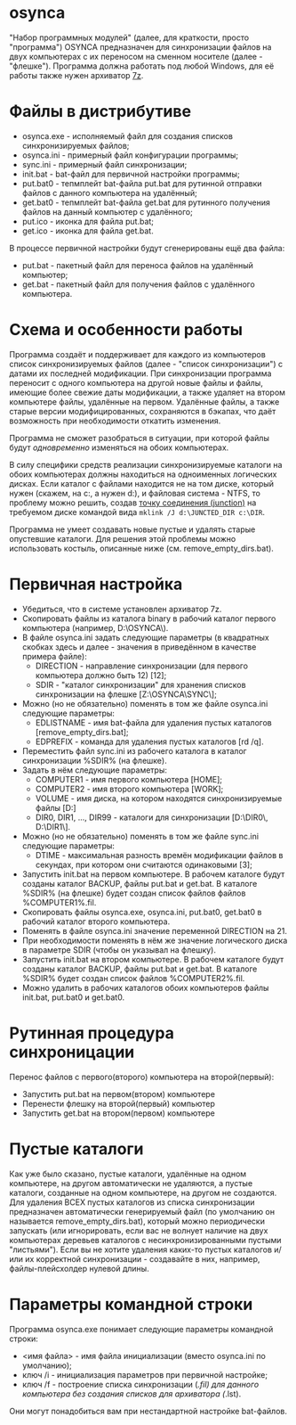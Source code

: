 # osynca

"Набор программных модулей" (далее, для краткости, просто "программа") OSYNCA предназначен для синхронизации файлов на двух компьютерах с их переносом на сменном носителе (далее - "флешке"). Программа должна работать под любой Windows, для её работы также нужен архиватор [7z](http://www.7-zip.org/).

# Файлы в дистрибутиве

* osynca.exe - исполняемый файл для создания списков синхронизируемых файлов;
* osynca.ini - примерный файл конфигурации программы;
* sync.ini - примерный файл синхронизации;
* init.bat - bat-файл для первичной настройки программы;
* put.bat0 - тепмплейт bat-файла put.bat для рутинной отправки файлов с данного компьютера на удалённый;
* get.bat0 - тепмплейт bat-файла get.bat для рутинного получения файлов на данный компьютер с удалённого;
* put.ico - иконка для файла put.bat;
* get.ico - иконка для файла get.bat.

В процессе первичной настройки будут сгенерированы ещё два файла:

* put.bat - пакетный файл для переноса файлов на удалённый компьютер;
* get.bat - пакетный файл для получения файлов с удалённого компьютера.

# Схема и особенности работы

Программа создаёт и поддерживает для каждого из компьютеров список синхронизируемых файлов (далее - "список синхронизации") с датами их последней модификации. При синхронизации программа переносит с одного компьютера на другой новые файлы и файлы, имеющие более свежие даты модификации, а также удаляет на втором компьютере файлы, удалённые на первом. Удалённые файлы, а также старые версии модифицированных, сохраняются в бэкапах, что даёт возможность при необходимости откатить изменения.

Программа не сможет разобраться в ситуации, при которой файлы будут *одновременно* изменяться на обоих компьютерах.

В силу специфики средств реализации синхронизируемые каталоги на обоих компьютерах должны находиться  на одноименных логических дисках. Если каталог с файлами находится не на том диске, который нужен (скажем, на c:, а нужен d:), и файловая система - NTFS, то проблему можно решить, создав [точку соединения (junction)](https://ru.wikipedia.org/wiki/%D0%A2%D0%BE%D1%87%D0%BA%D0%B0_%D1%81%D0%BE%D0%B5%D0%B4%D0%B8%D0%BD%D0%B5%D0%BD%D0%B8%D1%8F_NTFS) на требуемом диске командой вида `mklink /J d:\JUNCTED_DIR c:\DIR`.

Программа не умеет создавать новые пустые и удалять старые опустевшие каталоги. Для решения этой проблемы можно использовать костыль, описанные ниже (см. remove_empty_dirs.bat).

# Первичная настройка

- Убедиться, что в системе установлен архиватор 7z.
- Скопировать файлы из каталога binary в рабочий каталог первого компьютера (например, D:\OSYNCA\\).
- В файле osynca.ini задать следующие параметры (в квадратных скобках здесь и далее - значения в приведённом в качестве примера файле):
  - DIRECTION - направление синхронизации (для первого компьютера должно быть 12) [12];
  - SDIR - "каталог синхронизации" для хранения списков синхронизации на флешке [Z:\OSYNCA\\SYNC\\];
- Можно (но не обязательно) поменять в том же файле osynca.ini следующие параметры:
  - EDLISTNAME - имя bat-файла для удаления пустых каталогов [remove_empty_dirs.bat];
  - EDPREFIX - команда для удаления пустых каталогов [rd /q].
- Переместить файл sync.ini из рабочего каталога в каталог синхронизации %SDIR% (на флешке).
- Задать в нём следующие параметры:
  - COMPUTER1 - имя первого компьютера [HOME];
  - COMPUTER2 - имя второго компьютера [WORK];
  - VOLUME - имя диска, на котором находятся синхронизируемые файлы [D:]
  - DIR0, DIR1, ..., DIR99 - каталоги для синхронизации [D:\DIR0\\, D:\DIR1\\].
- Можно (но не обязательно) поменять в том же файле sync.ini следующие параметры:
  - DTIME - максимальная разность времён модификации файлов в секундах, при котором они считаются одинаковыми [3];
- Запустить init.bat на первом компьютере. В рабочем каталоге будут созданы каталог BACKUP, файлы put.bat и get.bat. В каталоге %SDIR% (на флешке) будет создан список файлов файлов %COMPUTER1%.fil.
- Скопировать файлы osynca.exe, osynca.ini, put.bat0, get.bat0 в рабочий каталог второго компьютера.
- Поменять в файле osynca.ini значение переменной DIRECTION на 21.
- При необходимости поменять в нём же значение логического диска в параметре SDIR (чтобы он указывал на флешку).
- Запустить init.bat на втором компьютере. В рабочем каталоге будут созданы каталог BACKUP, файлы put.bat и get.bat. В каталоге %SDIR% будет создан список файлов %COMPUTER2%.fil.
- Можно удалить в рабочих каталогов обоих компьютеров файлы init.bat, put.bat0 и get.bat0.

# Рутинная процедура синхроницации

Перенос файлов с первого(второго) компьютера на второй(первый):

- Запустить put.bat на первом(втором) компьютере
- Перенести флешку на второй(первый) компьютер
- Запустить get.bat на втором(первом) компьютере

# Пустые каталоги

Как уже было сказано, пустые каталоги, удалённые на одном компьютере, на другом автоматически не удаляются, а пустые каталоги, созданные на одном компьютере, на другом не создаются. Для удаления ВСЕХ пустых каталогов из списка синхронизации предназначен автоматически генерируемый файл (по умолчанию он называется remove_empty_dirs.bat), который можно периодически запускать (или игнорировать, если вас не волнует наличие на двух компьютерах деревьев каталогов с несинхронизированными пустыми "листьями"). Если вы не хотите удаления каких-то пустых каталогов и/или их корректной синхронизации - создавайте в них, например, файлы-плейсхолдер нулевой длины.

# Параметры командной строки

Программа osynca.exe понимает следующие параметры командной строки:

- <имя файла> - имя файла инициализации (вместо osynca.ini по умолчанию);
- ключ /i - инициализация параметров при первичной настройке;
- ключ /f - построение списка синхронизации (*.fil) для данного компьютера без создания списков для архиватора (*.lst).

Они могут понадобиться вам при нестандартной настройке bat-файлов.
